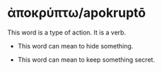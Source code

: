 # ἀποκρύπτω/apokruptō
This word is a type of action. It is a verb.

* This word can mean to hide something.

* This word can mean to keep something secret.